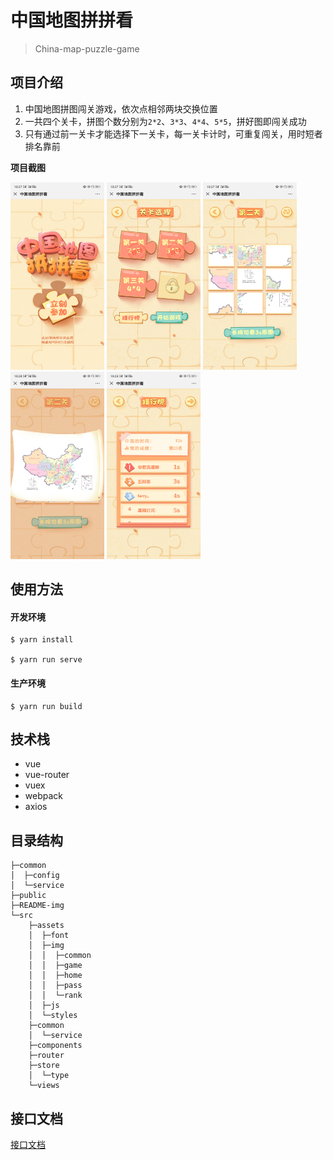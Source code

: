 # 中国地图拼拼看

> China-map-puzzle-game

## 项目介绍
1. 中国地图拼图闯关游戏，依次点相邻两块交换位置
2. 一共四个关卡，拼图个数分别为`2*2`、`3*3`、`4*4`、`5*5`，拼好图即闯关成功
3. 只有通过前一关卡才能选择下一关卡，每一关卡计时，可重复闯关，用时短者排名靠前

**项目截图**
<div display = "flex" flex-wrap = "wrap" width="400" height="700" justify-centent = "center" align-items = "center">
<!-- 1. 首页 -->
<!-- ![Image text](https://github.com/RedrockTeam/China-map-puzzle/blob/master/README-img/home.jpg) -->
<img src="https://github.com/RedrockTeam/China-map-puzzle/blob/master/README-img/home.jpg" width="150" height="300" alt="首页">

<!-- 2. 关卡选择 -->
<!-- ![Image text](https://github.com/RedrockTeam/China-map-puzzle/blob/master/README-img/pass.jpg) -->
<img src="https://github.com/RedrockTeam/China-map-puzzle/blob/master/README-img/pass.jpg" width="150" height="300" alt="关卡选择">

<!-- 3. 游戏页面 -->
<!-- ![Image text](https://github.com/RedrockTeam/China-map-puzzle/blob/master/README-img/game.jpg) -->
<img src="https://github.com/RedrockTeam/China-map-puzzle/blob/master/README-img/game.jpg" width="150" height="300" alt="游戏页面">

<!-- 4. 查看原图 -->
<!-- ![Image text](https://github.com/RedrockTeam/China-map-puzzle/blob/master/README-img/pic.jpg) -->
<img src="https://github.com/RedrockTeam/China-map-puzzle/blob/master/README-img/pic.jpg" width="150" height="300" alt="查看原图">

<!-- 5. 排行榜 -->
<!-- ![Image text](https://github.com/RedrockTeam/China-map-puzzle/blob/master/README-img/rankList.jpg) -->
<img src="https://github.com/RedrockTeam/China-map-puzzle/blob/master/README-img/rankList.jpg" width="150" height="300" alt="排行榜">

</div>

## 使用方法
#### 开发环境

~~~
$ yarn install

$ yarn run serve
~~~



#### 生产环境
~~~
$ yarn run build
~~~



## 技术栈
* vue
* vue-router
* vuex
* webpack
* axios


## 目录结构

```
├─common
│  ├─config
│  └─service
├─public
├─README-img
└─src
    ├─assets
    │  ├─font
    │  ├─img
    │  │  ├─common
    │  │  ├─game
    │  │  ├─home
    │  │  ├─pass
    │  │  └─rank
    │  ├─js
    │  └─styles
    ├─common
    │  └─service
    ├─components
    ├─router
    ├─store
    │  └─type
    └─views
```

## 接口文档
[接口文档](链接：https://easydoc.xyz/#/s/39808233)


